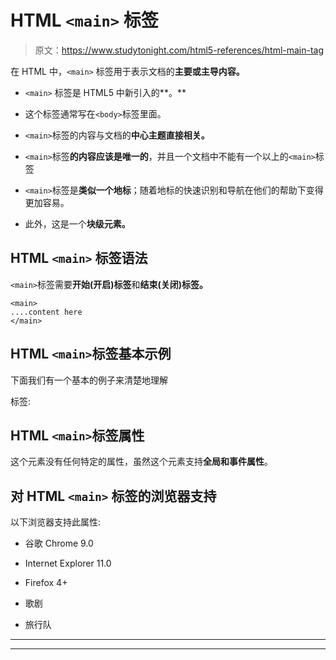 # HTML `<main>` 标签

> 原文：<https://www.studytonight.com/html5-references/html-main-tag>

在 HTML 中，`<main>` 标签用于表示文档的**主要或主导内容。**

*   `<main>` 标签是 HTML5 中新引入的**。**

*   这个标签通常写在`<body>`标签里面。

*   `<main>`标签的内容与文档的**中心主题直接相关。**

*   `<main>`标签**的内容应该是唯一的**，并且一个文档中不能有一个以上的`<main>`标签

*   `<main>`标签是**类似一个地标**；随着地标的快速识别和导航在他们的帮助下变得更加容易。

*   此外，这是一个**块级元素。**

## HTML `<main>` 标签语法

`<main>`标签需要**开始(开启)标签**和**结束(关闭)标签。**

```
<main>
....content here
</main>
```

## HTML `<main>`标签基本示例

下面我们有一个基本的例子来清楚地理解

<main>标签:</main>

## HTML `<main>`标签属性

这个元素没有任何特定的属性，虽然这个元素支持**全局和事件属性**。

## 对 HTML `<main>` 标签的浏览器支持

以下浏览器支持此属性:

*   谷歌 Chrome 9.0

*   Internet Explorer 11.0

*   Firefox 4+

*   歌剧

*   旅行队

* * *

* * *